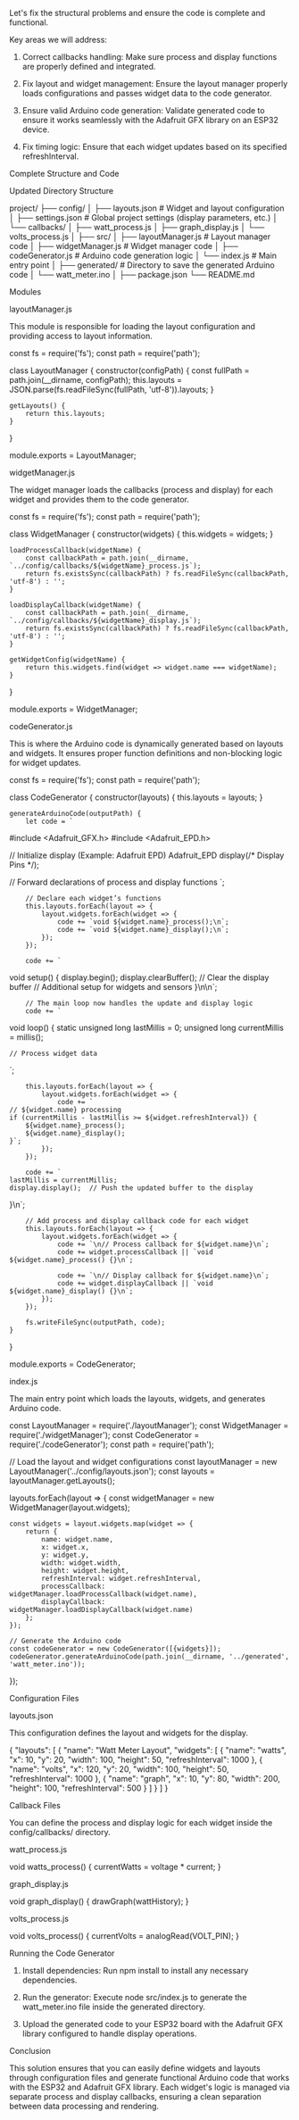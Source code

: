 Let's fix the structural problems and ensure the code is complete and functional.

Key areas we will address:

1. Correct callbacks handling: Make sure process and display functions are properly defined and integrated.


2. Fix layout and widget management: Ensure the layout manager properly loads configurations and passes widget data to the code generator.


3. Ensure valid Arduino code generation: Validate generated code to ensure it works seamlessly with the Adafruit GFX library on an ESP32 device.


4. Fix timing logic: Ensure that each widget updates based on its specified refreshInterval.



Complete Structure and Code

Updated Directory Structure

project/
├── config/
│   ├── layouts.json       # Widget and layout configuration
│   ├── settings.json      # Global project settings (display parameters, etc.)
│   └── callbacks/
│       ├── watt_process.js
│       ├── graph_display.js
│       └── volts_process.js
│
├── src/
│   ├── layoutManager.js   # Layout manager code
│   ├── widgetManager.js   # Widget manager code
│   ├── codeGenerator.js   # Arduino code generation logic
│   └── index.js           # Main entry point
│
├── generated/             # Directory to save the generated Arduino code
│   └── watt_meter.ino
│
├── package.json
└── README.md

Modules

layoutManager.js

This module is responsible for loading the layout configuration and providing access to layout information.

const fs = require('fs');
const path = require('path');

class LayoutManager {
    constructor(configPath) {
        const fullPath = path.join(__dirname, configPath);
        this.layouts = JSON.parse(fs.readFileSync(fullPath, 'utf-8')).layouts;
    }

    getLayouts() {
        return this.layouts;
    }
}

module.exports = LayoutManager;

widgetManager.js

The widget manager loads the callbacks (process and display) for each widget and provides them to the code generator.

const fs = require('fs');
const path = require('path');

class WidgetManager {
    constructor(widgets) {
        this.widgets = widgets;
    }

    loadProcessCallback(widgetName) {
        const callbackPath = path.join(__dirname, `../config/callbacks/${widgetName}_process.js`);
        return fs.existsSync(callbackPath) ? fs.readFileSync(callbackPath, 'utf-8') : '';
    }

    loadDisplayCallback(widgetName) {
        const callbackPath = path.join(__dirname, `../config/callbacks/${widgetName}_display.js`);
        return fs.existsSync(callbackPath) ? fs.readFileSync(callbackPath, 'utf-8') : '';
    }

    getWidgetConfig(widgetName) {
        return this.widgets.find(widget => widget.name === widgetName);
    }
}

module.exports = WidgetManager;

codeGenerator.js

This is where the Arduino code is dynamically generated based on layouts and widgets. It ensures proper function definitions and non-blocking logic for widget updates.

const fs = require('fs');
const path = require('path');

class CodeGenerator {
    constructor(layouts) {
        this.layouts = layouts;
    }

    generateArduinoCode(outputPath) {
        let code = `
#include <Adafruit_GFX.h>
#include <Adafruit_EPD.h>

// Initialize display (Example: Adafruit EPD)
Adafruit_EPD display(/* Display Pins */);

// Forward declarations of process and display functions
`;

        // Declare each widget’s functions
        this.layouts.forEach(layout => {
            layout.widgets.forEach(widget => {
                code += `void ${widget.name}_process();\n`;
                code += `void ${widget.name}_display();\n`;
            });
        });

        code += `
void setup() {
    display.begin();
    display.clearBuffer();  // Clear the display buffer
    // Additional setup for widgets and sensors
}\n\n`;

        // The main loop now handles the update and display logic
        code += `
void loop() {
    static unsigned long lastMillis = 0;
    unsigned long currentMillis = millis();

    // Process widget data
`;

        this.layouts.forEach(layout => {
            layout.widgets.forEach(widget => {
                code += `
    // ${widget.name} processing
    if (currentMillis - lastMillis >= ${widget.refreshInterval}) {
        ${widget.name}_process();
        ${widget.name}_display();
    }`;
            });
        });

        code += `
    lastMillis = currentMillis;
    display.display();  // Push the updated buffer to the display
}\n`;

        // Add process and display callback code for each widget
        this.layouts.forEach(layout => {
            layout.widgets.forEach(widget => {
                code += `\n// Process callback for ${widget.name}\n`;
                code += widget.processCallback || `void ${widget.name}_process() {}\n`;

                code += `\n// Display callback for ${widget.name}\n`;
                code += widget.displayCallback || `void ${widget.name}_display() {}\n`;
            });
        });

        fs.writeFileSync(outputPath, code);
    }
}

module.exports = CodeGenerator;

index.js

The main entry point which loads the layouts, widgets, and generates Arduino code.

const LayoutManager = require('./layoutManager');
const WidgetManager = require('./widgetManager');
const CodeGenerator = require('./codeGenerator');
const path = require('path');

// Load the layout and widget configurations
const layoutManager = new LayoutManager('../config/layouts.json');
const layouts = layoutManager.getLayouts();

layouts.forEach(layout => {
    const widgetManager = new WidgetManager(layout.widgets);

    const widgets = layout.widgets.map(widget => {
        return {
            name: widget.name,
            x: widget.x,
            y: widget.y,
            width: widget.width,
            height: widget.height,
            refreshInterval: widget.refreshInterval,
            processCallback: widgetManager.loadProcessCallback(widget.name),
            displayCallback: widgetManager.loadDisplayCallback(widget.name)
        };
    });

    // Generate the Arduino code
    const codeGenerator = new CodeGenerator([{widgets}]);
    codeGenerator.generateArduinoCode(path.join(__dirname, '../generated', 'watt_meter.ino'));
});

Configuration Files

layouts.json

This configuration defines the layout and widgets for the display.

{
    "layouts": [
        {
            "name": "Watt Meter Layout",
            "widgets": [
                {
                    "name": "watts",
                    "x": 10,
                    "y": 20,
                    "width": 100,
                    "height": 50,
                    "refreshInterval": 1000
                },
                {
                    "name": "volts",
                    "x": 120,
                    "y": 20,
                    "width": 100,
                    "height": 50,
                    "refreshInterval": 1000
                },
                {
                    "name": "graph",
                    "x": 10,
                    "y": 80,
                    "width": 200,
                    "height": 100,
                    "refreshInterval": 500
                }
            ]
        }
    ]
}

Callback Files

You can define the process and display logic for each widget inside the config/callbacks/ directory.

watt_process.js

void watts_process() {
    currentWatts = voltage * current;
}

graph_display.js

void graph_display() {
    drawGraph(wattHistory);
}

volts_process.js

void volts_process() {
    currentVolts = analogRead(VOLT_PIN);
}

Running the Code Generator

1. Install dependencies: Run npm install to install any necessary dependencies.


2. Run the generator: Execute node src/index.js to generate the watt_meter.ino file inside the generated directory.


3. Upload the generated code to your ESP32 board with the Adafruit GFX library configured to handle display operations.



Conclusion

This solution ensures that you can easily define widgets and layouts through configuration files and generate functional Arduino code that works with the ESP32 and Adafruit GFX library. Each widget's logic is managed via separate process and display callbacks, ensuring a clean separation between data processing and rendering.

